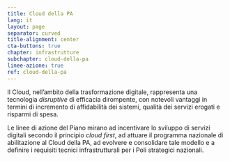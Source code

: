 ```yaml
---
title: Cloud della PA
lang: it
layout: page
separator: curved
title-alignment: center
cta-buttons: true
chapter: infrastrutture
subchapter: cloud-della-pa
linee-azione: true
ref: cloud-della-pa
---
```

Il Cloud, nell’ambito della trasformazione digitale, rappresenta una tecnologia
*disruptive* di efficacia dirompente, con notevoli vantaggi in termini di
incremento di affidabilità dei sistemi, qualità dei servizi erogati e risparmi
di spesa. 

Le linee di azione del Piano mirano ad incentivare lo sviluppo di servizi
digitali secondo il principio *cloud first*, ad attuare il programma nazionale
di abilitazione al Cloud della PA, ad evolvere e consolidare tale modello e a
definire i requisiti tecnici infrastrutturali per i Poli strategici nazionali.
